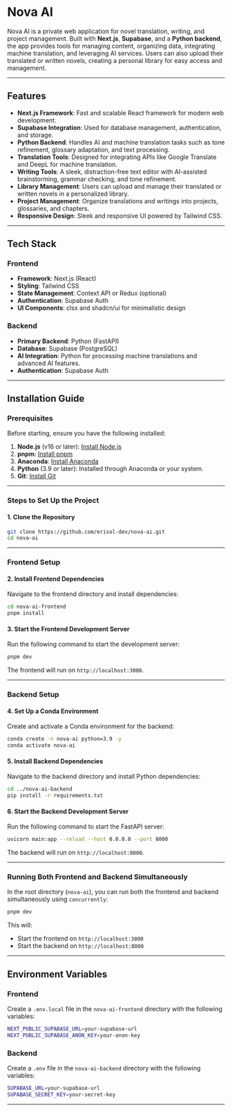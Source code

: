 # Nova AI

Nova AI is a private web application for novel translation, writing, and project management. Built with **Next.js**, **Supabase**, and a **Python backend**, the app provides tools for managing content, organizing data, integrating machine translation, and leveraging AI services. Users can also upload their translated or written novels, creating a personal library for easy access and management.

---

## Features

- **Next.js Framework**: Fast and scalable React framework for modern web development.
- **Supabase Integration**: Used for database management, authentication, and storage.
- **Python Backend**: Handles AI and machine translation tasks such as tone refinement, glossary adaptation, and text processing.
- **Translation Tools**: Designed for integrating APIs like Google Translate and DeepL for machine translation.
- **Writing Tools**: A sleek, distraction-free text editor with AI-assisted brainstorming, grammar checking, and tone refinement.
- **Library Management**: Users can upload and manage their translated or written novels in a personalized library.
- **Project Management**: Organize translations and writings into projects, glossaries, and chapters.
- **Responsive Design**: Sleek and responsive UI powered by Tailwind CSS.

---

## Tech Stack

### **Frontend**
- **Framework**: Next.js (React)
- **Styling**: Tailwind CSS
- **State Management**: Context API or Redux (optional)
- **Authentication**: Supabase Auth
- **UI Components**: clsx and shadcn/ui for minimalistic design

### **Backend**
- **Primary Backend**: Python (FastAPI)
- **Database**: Supabase (PostgreSQL)
- **AI Integration**: Python for processing machine translations and advanced AI features.
- **Authentication**: Supabase Auth

---

## Installation Guide

### **Prerequisites**

Before starting, ensure you have the following installed:

1. **Node.js** (v16 or later): [Install Node.js](https://nodejs.org/)
2. **pnpm**: [Install pnpm](https://pnpm.io/installation)
3. **Anaconda**: [Install Anaconda](https://www.anaconda.com/)
4. **Python** (3.9 or later): Installed through Anaconda or your system.
5. **Git**: [Install Git](https://git-scm.com/)

---

### **Steps to Set Up the Project**

#### **1. Clone the Repository**
```bash
git clone https://github.com/erisol-dev/nova-ai.git
cd nova-ai
```

---

### **Frontend Setup**

#### **2. Install Frontend Dependencies**
Navigate to the frontend directory and install dependencies:
```bash
cd nova-ai-frontend
pnpm install
```

#### **3. Start the Frontend Development Server**
Run the following command to start the development server:
```bash
pnpm dev
```

The frontend will run on `http://localhost:3000`.

---

### **Backend Setup**

#### **4. Set Up a Conda Environment**
Create and activate a Conda environment for the backend:
```bash
conda create -n nova-ai python=3.9 -y
conda activate nova-ai
```

#### **5. Install Backend Dependencies**
Navigate to the backend directory and install Python dependencies:
```bash
cd ../nova-ai-backend
pip install -r requirements.txt
```

#### **6. Start the Backend Development Server**
Run the following command to start the FastAPI server:
```bash
uvicorn main:app --reload --host 0.0.0.0 --port 8000
```

The backend will run on `http://localhost:8000`.

---

### **Running Both Frontend and Backend Simultaneously**

In the root directory (`nova-ai`), you can run both the frontend and backend simultaneously using `concurrently`:
```bash
pnpm dev
```

This will:
- Start the frontend on `http://localhost:3000`
- Start the backend on `http://localhost:8000`

---

## Environment Variables

### **Frontend**
Create a `.env.local` file in the `nova-ai-frontend` directory with the following variables:
```bash
NEXT_PUBLIC_SUPABASE_URL=your-supabase-url
NEXT_PUBLIC_SUPABASE_ANON_KEY=your-anon-key
```

### **Backend**
Create a `.env` file in the `nova-ai-backend` directory with the following variables:
```bash
SUPABASE_URL=your-supabase-url
SUPABASE_SECRET_KEY=your-secret-key
```
---



